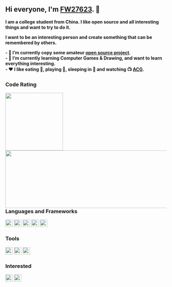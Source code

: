 ## Hi everyone, I'm [FW27623](https://www.fw1028.top). 👋

**I am a college student from China. I like open source and all interesting things and want to try to do it.<br>**

**I want to be an interesting person and create something that can be remembered by others.<br>**

**- 🔭 I’m currently copy some amateur [open source project](https://github.com/FW27623?tab=repositories).<br>**
**- 🌱 I’m currently learning Computer Games & Drawing, and want to learn everything interesting.<br>**
**- ❤️ I like eating 🍉, playing 🏓, sleeping in 🛌 and watching 📺 [ACG](<https://en.wikipedia.org/wiki/ACG_(subculture)>).<br>**

### Code Rating
<img align="left" height="180px" src="https://github-readme-stats.vercel.app/api?username=FW27623&hide_title=false&show_icons=true&line_height=21&icon_color=0078e7&title_color=0078e7&locale=en">
<img align="left" height="180px" width="700px" src="https://github-readme-stats.vercel.app/api/top-langs/?username=FW27623&hide_title=false&show_icons=true&line_height=21&icon_color=0078e7&title_color=0078e7&locale=en">
<br><br><br><br><br><br><br><br>  
  <br><br>
  
### Languages and Frameworks

<code><img height="23" src="https://www.fw1028.top/wp-content/uploads/2021/06/html.png"></code>
<code><img height="23" src="https://www.fw1028.top/wp-content/uploads/2021/06/css.png"></code>
<code><img height="23" src="https://www.fw1028.top/wp-content/uploads/2021/06/javascript.png"></code>
<code><img height="23" src="https://www.fw1028.top/wp-content/uploads/2021/06/nodejs.png"></code>
<code><img height="23" src="https://www.fw1028.top/wp-content/uploads/2021/06/python.png"></code>

### Tools

<code><img height="23" src="https://www.fw1028.top/wp-content/uploads/2021/06/git.png"></code>
<code><img height="23" src="https://www.fw1028.top/wp-content/uploads/2021/06/visual-studio-code.png"></code>
<code><img height="23" src="https://www.fw1028.top/wp-content/uploads/2021/06/macos.png"></code>

### Interested

<code><img height="23" src="https://www.fw1028.top/wp-content/uploads/2021/06/unity.png"></code>
<code><img height="23" src="https://www.fw1028.top/wp-content/uploads/2021/06/unreal-engine.png"></code>
